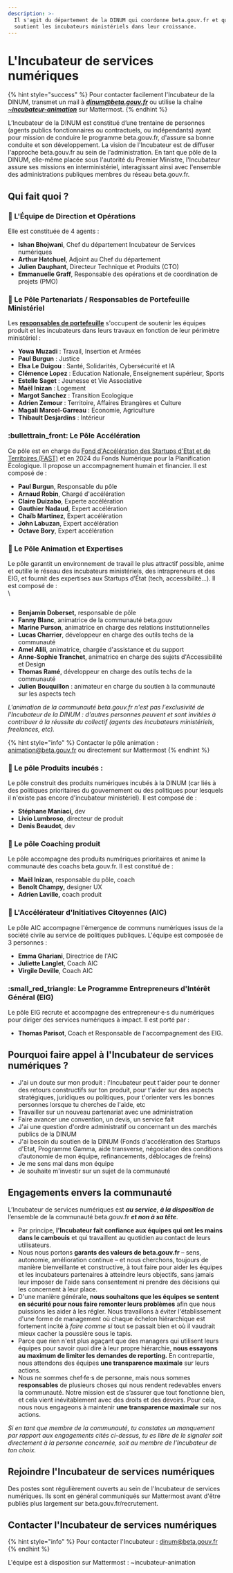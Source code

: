 ```yaml
---
description: >-
  Il s'agit du département de la DINUM qui coordonne beta.gouv.fr et qui
  soutient les incubateurs ministériels dans leur croissance.
---
```


# L'Incubateur de services numériques

{% hint style="success" %}
Pour contacter facilement l'Incubateur de la DINUM, transmet un mail à _**dinum@beta.gouv.fr**_ ou utilise la chaîne [_**\~incubateur-animation**_](https://mattermost.incubateur.net/betagouv/channels/incubateur-animation) sur Mattermost.
{% endhint %}

L’Incubateur de la DINUM est constitué d’une trentaine de personnes (agents publics fonctionnaires ou contractuels, ou indépendants) ayant pour mission de conduire le programme beta.gouv.fr, d'assure sa bonne conduite et son développement. La vision de l'Incubateur est de diffuser l'approche beta.gouv.fr au sein de l'administration. En tant que pôle de la DINUM, elle-même placée sous l'autorité du Premier Ministre, l'Incubateur assure ses missions en interministériel, interagissant ainsi avec l'ensemble des administrations publiques membres du réseau beta.gouv.fr.

## Qui fait quoi ?

### :crown: L'Équipe de Direction et Opérations

Elle est constituée de  4 agents :&#x20;

* **Ishan Bhojwani**, Chef du département Incubateur de Services numériques
* **Arthur Hatchuel**, Adjoint au Chef du département
* **Julien Dauphant**, Directeur Technique et Produits (CTO)
* **Emmanuelle Graff**, Responsable des opérations et de coordination de projets (PMO)

### :briefcase: Le Pôle Partenariats / Responsables de Portefeuille Ministériel

Les [**responsables de portefeuille**](../../gerer-sa-startup-detat-ou-de-territoires-au-quotidien/decouvrir-les-differents-metiers-dune-startup-detat/les-differents-metiers-dans-une-startup-detat/responsables-de-portefeuille.md) s'occupent de soutenir les équipes produit et les incubateurs dans leurs travaux en fonction de leur périmètre ministériel :&#x20;

* **Yowa Muzadi** : Travail, Insertion et Armées
* **Paul Burgun** : Justice
* **Elsa Le Duigou** : Santé, Solidarités, Cybersécurité et IA
* **Clémence Lopez** : Education Nationale, Enseignement supérieur, Sports
* **Estelle Saget** : Jeunesse et Vie Associative
* **Maël Inizan** : Logement
* **Margot Sanchez** : Transition Ecologique
* **Adrien Zemour** : Territoire, Affaires Etrangères et Culture
* **Magali Marcel-Garreau** : Economie, Agriculture
* **Thibault Desjardins** : Intérieur&#x20;

### :bullettrain\_front: Le Pôle Accélération

Ce pôle est en charge du [Fond d'Accélération des Startups d'Etat et de Territoires (FAST)](../../gerer-sa-startup-detat-ou-de-territoires-au-quotidien/la-vie-dune-se/acceleration/fonds-dacceleration-des-startups-detat.md) et en 2024 du Fonds Numérique pour la Planification Écologique. Il propose un accompagnement humain et financier. Il est composé de :&#x20;

* **Paul Burgun**, Responsable du pôle
* **Arnaud Robin**, Chargé d'accélération
* **Claire Duizabo**, Experte accélération
* **Gauthier Nadaud**, Expert accélération
* **Chaïb Martinez**, Expert accélération
* **John Labuzan**, Expert accélération
* **Octave Bory**, Expert accélération

### :unicorn: Le Pôle Animation et Expertises

Le pôle garantit un environnement de travail le plus attractif possible, anime et outille le réseau des incubateurs ministériels, des intrapreneurs et des EIG, et fournit des expertises aux Startups d’État (tech, accessibilité...). Il est composé de :\
\


<figure><img src="../../.gitbook/assets/image (29).png" alt=""><figcaption></figcaption></figure>

* **Benjamin Doberset,** responsable de pôle
* **Fanny Blanc**, animatrice de la communauté beta.gouv
* **Marine Purson**, animatrice en charge des relations institutionnelles
* **Lucas Charrier**, développeur en charge des outils techs de la communauté
* **Amel Alili**, animatrice, chargée d'assistance et du support
* **Anne-Sophie Tranchet**, animatrice en charge des sujets d'Accessibilité et Design
* **Thomas Ramé**, développeur en charge des outils techs de la communauté
* **Julien Bouquillon** : animateur en charge du soutien à la communauté sur les aspects tech

_L'animation de la communauté beta.gouv.fr n'est pas l'exclusivité de l'Incubateur de la DINUM : d'autres personnes peuvent et sont invitées à contribuer à la réussite du collectif (agents des incubateurs ministériels, freelances, etc)._

{% hint style="info" %}
Contacter le pôle animation : animation@beta.gouv.fr ou directement sur Mattermost
{% endhint %}

### :jigsaw: Le pôle Produits incubés :&#x20;

Le pôle construit des produits numériques incubés à la DINUM (car liés à des politiques prioritaires du gouvernement ou des politiques pour lesquels il n'existe pas encore d'incubateur ministériel). Il est composé de :&#x20;

* **Stéphane Maniaci,** dev
* **Livio Lumbroso**, directeur de produit
* **Denis Beaudot**, dev&#x20;

### :basketball: Le pôle Coaching produit

Le pôle accompagne des produits numériques prioritaires et anime la communauté des coachs beta.gouv.fr. Il est constitué de :&#x20;

* **Maël Inizan,** responsable du pôle, coach
* **Benoît Champy,** designer UX
* **Adrien Laville,** coach produit

### :handshake: L'Accélérateur d'Initiatives Citoyennes (AIC)

Le pôle AIC accompagne l'émergence de communs numériques issus de la société civile au service de politiques publiques. L'équipe est composée de 3 personnes :&#x20;

* **Emma Ghariani**, Directrice de l'AIC
* **Juliette Langlet**, Coach AIC
* **Virgile Deville**, Coach AIC

### :small\_red\_triangle: Le Programme Entrepreneurs d'Intérêt Général (EIG)

Le pôle EIG recrute et accompagne des entrepreneur·e·s du numériques pour diriger des services numériques à impact. Il est porté par :&#x20;

* **Thomas Parisot**, Coach et Responsable de l'accompagnement des EIG.

## Pourquoi faire appel à l'Incubateur de services numériques ?

* J'ai un doute sur mon produit : l'Incubateur peut t'aider pour te donner des retours constructifs sur ton produit, pour t'aider sur des aspects stratégiques, juridiques ou politiques, pour t'orienter vers les bonnes personnes lorsque tu cherches de l'aide, etc
* Travailler sur un nouveau partenariat avec une administration
* Faire avancer une convention, un devis, un service fait
* J'ai une question d'ordre administratif ou concernant un des marchés publics de la DINUM
* J'ai besoin du soutien de la DINUM (Fonds d'accélération des Startups d'Etat, Programme Gamma, aide transverse, négociation des conditions d’autonomie de mon équipe, refinancements, déblocages de freins)
* Je me sens mal dans mon équipe
* Je souhaite m'investir sur un sujet de la communauté

## Engagements envers la communauté

L’Incubateur de services numériques est _**au service**_, _**à la disposition de**_ l’ensemble de la communauté beta.gouv.fr _**et non à sa tête**_.

* Par principe, **l'Incubateur fait confiance aux équipes qui ont les mains dans le cambouis** et qui travaillent au quotidien au contact de leurs utilisateurs.
* Nous nous portons **garants des valeurs de beta.gouv.fr** – sens, autonomie, amélioration continue – et nous cherchons, toujours de manière bienveillante et constructive, à tout faire pour aider les équipes et les incubateurs partenaires à atteindre leurs objectifs, sans jamais leur imposer de l'aide sans consentement ni prendre des décisions qui les concernent à leur place.
* D'une manière générale, **nous souhaitons que les équipes se sentent en sécurité pour nous faire remonter leurs problèmes** afin que nous puissions les aider à les régler. Nous travaillons à éviter l'établissement d'une forme de management où chaque échelon hiérarchique est fortement incité à _faire comme si_ tout se passait bien et où il vaudrait mieux cacher la poussière sous le tapis.
* Parce que rien n'est plus agaçant que des managers qui utilisent leurs équipes pour savoir quoi dire à leur propre hiérarchie, **nous essayons au maximum de limiter les demandes de reporting.** En contrepartie, nous attendons des équipes **une transparence maximale** sur leurs actions.
* Nous ne sommes chef·fe·s de personne, mais nous sommes **responsables** de plusieurs choses qui nous rendent redevables envers la communauté. Notre mission est de s’assurer que tout fonctionne bien, et cela vient inévitablement avec des droits et des devoirs. Pour cela, nous nous engageons à maintenir **une transparence maximale** sur nos actions.

_Si en tant que membre de la communauté, tu constates un manquement par rapport aux engagements cités ci-dessus, tu es libre de le signaler soit directement à la personne concernée, soit au membre de l'Incubateur de ton choix._

## Rejoindre l'Incubateur de services numériques <a href="#rejoindre-lequipe-danimation" id="rejoindre-lequipe-danimation"></a>

Des postes sont régulièrement ouverts au sein de l'Incubateur de services numériques. Ils sont en général communiqués sur Mattermost avant d'être publiés plus largement sur beta.gouv.fr/recrutement.

## Contacter l'Incubateur de services numériques

{% hint style="info" %}
Pour contacter l'Incubateur : dinum@beta.gouv.fr
{% endhint %}

L'équipe est à disposition sur Mattermost : \~incubateur-animation
